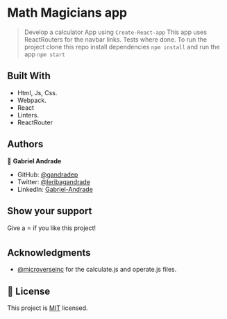 # Math Magicians app
> Develop a calculator App  using `Create-React-app`
> This app uses ReactRouters for the navbar links.
>Tests where done.
> To run the project clone this repo install dependencies `npm install` and run the app `npm start`


## Built With

- Html, Js, Css.
- Webpack.
- React
- Linters.
- ReactRouter

## Authors

👤 **Gabriel Andrade**

- GitHub: [@gandradep](https://github.com/gandradep)
- Twitter: [@leribagandrade](https://twitter.com/leribagandrade)
- LinkedIn: [Gabriel-Andrade](https://www.linkedin.com/in/gabriel-andrade-silla-turca/)


## Show your support

Give a ⭐️ if you like this project!

## Acknowledgments
- [@microverseinc](https://github.com/microverseinc) for the calculate.js and operate.js files.

## 📝 License

This project is [MIT](./LICENSE) licensed.
